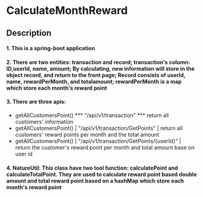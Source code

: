 # CalculateMonthReward
## Description
#### 1. This is a spring-boot application
#### 2. There are two entities: transaction and record; transaction's column: ID,userId, name, amount; By calculating, new information will store in the object record, and return to the front page; Record consists of userId, name, rewardPerMonth, and totalamount; rewardPerMonth is a map which store each month's reward point  
#### 3. There are three apis:
  - getAllCustomersPoint() *** "/api/v1/transaction" *** return all customers' information
  - getAllCustomersPoint() | "/api/v1/transaction/GetPoints" | return all customers' reward points per month and the total amount
  - getAllCustomersPoint() | "/api/v1/transaction/GetPoints/{userId}" | return the customer's reward point per month and total amount base on user id
  
#### 4. NatureUtil: This class have two tool function: calculatePoint and calculateTotalPoint. They are used to calculate reward point based double amount and total reward point based on a hashMap which store each month's reward point

